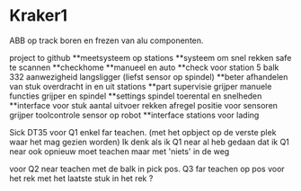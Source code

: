 # Kraker1
ABB op track boren en frezen van alu componenten.

project to github 
**meetsysteem op stations 
**systeem om snel rekken safe te scannen 
**checkhome 
**manueel en auto 
**check voor station 5 balk 332 aanwezigheid langsligger
(liefst sensor op spindel)
**beter afhandelen van stuk overdracht in en uit stations
**part supervisie grijper 
manuele functies grijper en spindel 
**settings spindel toerental en snelheden 
**interface voor stuk aantal uitvoer rekken 
afregel positie voor sensoren grijper 
toolcontrole sensor op robot 
**interface stations voor lading


Sick DT35
voor Q1 enkel far teachen. (met het opbject op de verste plek waar het mag gezien worden) 
Ik denk als ik Q1 near al heb gedaan dat ik Q1 near ook opnieuw moet teachen maar met 'niets' in de weg 

voor Q2 near teachen met de balk in pick pos. Q3 far teachen op pos voor het rek met het laatste stuk in het rek ? 
